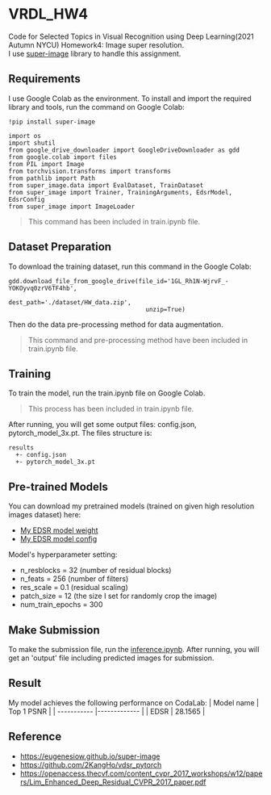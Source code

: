 # VRDL_HW4

Code for Selected Topics in Visual Recognition using Deep Learning(2021 Autumn NYCU) 
Homework4: Image super resolution.  
I use [super-image](https://eugenesiow.github.io/super-image/) library to handle this assignment.

## Requirements

I use Google Colab as the environment.
To install and import the required library and tools, run the command on Google Colab:

```setup
!pip install super-image

import os
import shutil
from google_drive_downloader import GoogleDriveDownloader as gdd
from google.colab import files
from PIL import Image
from torchvision.transforms import transforms
from pathlib import Path
from super_image.data import EvalDataset, TrainDataset
from super_image import Trainer, TrainingArguments, EdsrModel, EdsrConfig
from super_image import ImageLoader
```
> This command has been included in train.ipynb file.
## Dataset Preparation

To download the training dataset, run this command in the Google Colab:
```
gdd.download_file_from_google_drive(file_id='1GL_Rh1N-WjrvF_-YOKOyvq0zrV6TF4hb',
                                      dest_path='./dataset/HW_data.zip',
                                      unzip=True)
```
Then do the data pre-processing method for data augmentation.
> This command and pre-processing method have been included in train.ipynb file.

## Training 

To train the model, run the train.ipynb file on Google Colab.

> This process has been included in train.ipynb file.

After running, you will get some output files: config.json, pytorch_model_3x.pt. The files structure is:
```
results
  +- config.json
  +- pytorch_model_3x.pt
```

## Pre-trained Models

You can download my pretrained models (trained on given high resolution images dataset) here:

- [My EDSR model weight](https://drive.google.com/file/d/10edK-zM_1l7e2Fvf3FR-UFw5cbKeEXba/view?usp=sharing)
- [My EDSR model config](https://drive.google.com/file/d/1JVDZbANgLu_Oo85iSP22bRrULDS87pis/view?usp=sharing)
  

Model's hyperparameter setting:

- n_resblocks = 32 (number of residual blocks)
- n_feats = 256 (number of filters)
- res_scale = 0.1 (residual scaling)
- patch_size = 12 (the size I set for randomly crop the image)
- num_train_epochs = 300




## Make Submission

To make the submission file, run the [inference.ipynb](https://colab.research.google.com/drive/1yyMStT51een3V101005Eg3yxcJ8MEtu2?usp=sharing).
After running, you will get an 'output' file including predicted images for submission.

## Result

My model achieves the following performance on CodaLab:
| Model name  | Top 1 PSNR   |
| ----------- |------------- |
| EDSR        |    28.1565   |


## Reference
- https://eugenesiow.github.io/super-image
- https://github.com/2KangHo/vdsr_pytorch
- https://openaccess.thecvf.com/content_cvpr_2017_workshops/w12/papers/Lim_Enhanced_Deep_Residual_CVPR_2017_paper.pdf
